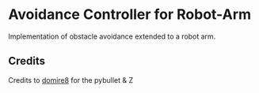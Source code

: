 # Avoidance Controller for Robot-Arm
Implementation of obstacle avoidance extended to a robot arm.

## Credits
Credits to [domire8](https://github.com/domire8) for the pybullet & Z
